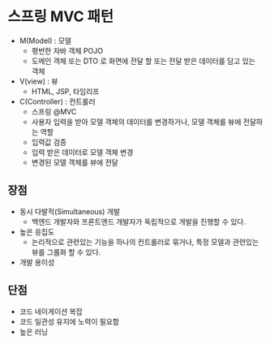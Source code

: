 # 스프링 MVC 패턴

- M(Model) : 모델
  - 평번한 자바 객체 POJO
  - 도메인 객체 또는 DTO 로 화면에 전달 할 또는 전달 받은 데이터를 담고 있는 객체
- V(view) : 뷰
  - HTML, JSP, 타임리프
- C(Controller) : 컨트롤러
  - 스프링 @MVC
  - 사용자 입력을 받아 모델 객체의 데이터를 변경하거나, 모델 객체를 뷰에 전달하는 역할
  - 입력값 검증
  - 입력 받은 데이터로 모델 객체 변경
  - 변경된 모델 객체를 뷰에 전달
  
## 장점

- 동시 다발적(Simultaneous) 개발 
  - 백엔드 개발자와 프론트엔드 개발자가 독립적으로 개발을 진행할 수 있다.
- 높은 응집도
  - 논리적으로 관련있는 기능을 하나의 컨트롤러로 묶거나, 특정 모델과 관련있는 뷰를 그룹화 할 수 있다.
- 개발 용이성

## 단점

- 코드 네이게이션 복잡
- 코드 일관성 유지에 노력이 필요함
- 높은 러닝 
  
  
  
  
  
